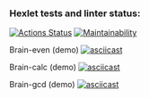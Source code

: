 ### Hexlet tests and linter status:
[![Actions Status](https://github.com/vlad-bab/frontend-project-44/workflows/hexlet-check/badge.svg)](https://github.com/vlad-bab/frontend-project-44/actions) [![Maintainability](https://api.codeclimate.com/v1/badges/8a14a2943b62fb189e37/maintainability)](https://codeclimate.com/github/vlad-bab/frontend-project-44/maintainability)

Brain-even (demo)
[![asciicast](https://asciinema.org/a/FCUt9esXdsBqokapWTvsWnOaO.svg)](https://asciinema.org/a/FCUt9esXdsBqokapWTvsWnOaO)

Brain-calc (demo)
[![asciicast](https://asciinema.org/a/qu8U1yVUcK5dhVRkm3p3QxLzu.svg)](https://asciinema.org/a/qu8U1yVUcK5dhVRkm3p3QxLzu)

Brain-gcd (demo)
[![asciicast](https://asciinema.org/a/SxEC5nZyTYGW0AwoZN3Z5ZrJS.svg)](https://asciinema.org/a/SxEC5nZyTYGW0AwoZN3Z5ZrJS)